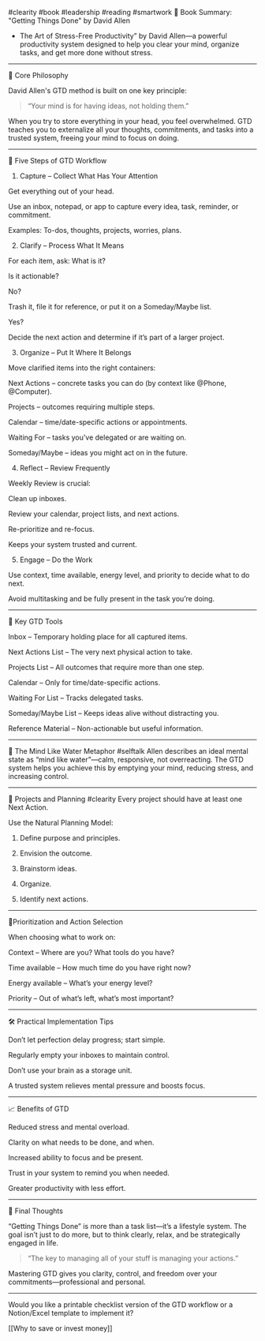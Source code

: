 #clearity #book #leadership #reading #smartwork
📘 Book Summary: "Getting Things Done" by David Allen
- The Art of Stress-Free Productivity” by David Allen—a powerful productivity system designed to help you clear your mind, organize tasks, and get more done without stress.

---

🔑 Core Philosophy

David Allen's GTD method is built on one key principle:

> “Your mind is for having ideas, not holding them.”



When you try to store everything in your head, you feel overwhelmed. GTD teaches you to externalize all your thoughts, commitments, and tasks into a trusted system, freeing your mind to focus on doing.


---

🧱 Five Steps of GTD Workflow

1. Capture – Collect What Has Your Attention

Get everything out of your head.

Use an inbox, notepad, or app to capture every idea, task, reminder, or commitment.

Examples: To-dos, thoughts, projects, worries, plans.



2. Clarify – Process What It Means

For each item, ask: What is it?

Is it actionable?

No?

Trash it, file it for reference, or put it on a Someday/Maybe list.


Yes?

Decide the next action and determine if it’s part of a larger project.





3. Organize – Put It Where It Belongs

Move clarified items into the right containers:

Next Actions – concrete tasks you can do (by context like @Phone, @Computer).

Projects – outcomes requiring multiple steps.

Calendar – time/date-specific actions or appointments.

Waiting For – tasks you’ve delegated or are waiting on.

Someday/Maybe – ideas you might act on in the future.




4. Reflect – Review Frequently

Weekly Review is crucial:

Clean up inboxes.

Review your calendar, project lists, and next actions.

Re-prioritize and re-focus.


Keeps your system trusted and current.



5. Engage – Do the Work

Use context, time available, energy level, and priority to decide what to do next.

Avoid multitasking and be fully present in the task you’re doing.





---

📂 Key GTD Tools

Inbox – Temporary holding place for all captured items.

Next Actions List – The very next physical action to take.

Projects List – All outcomes that require more than one step.

Calendar – Only for time/date-specific actions.

Waiting For List – Tracks delegated tasks.

Someday/Maybe List – Keeps ideas alive without distracting you.

Reference Material – Non-actionable but useful information.



---

🧠 The Mind Like Water Metaphor
#selftalk 
Allen describes an ideal mental state as “mind like water”—calm, responsive, not overreacting. The GTD system helps you achieve this by emptying your mind, reducing stress, and increasing control.


---

🧩 Projects and Planning
#clearity 
Every project should have at least one Next Action.

Use the Natural Planning Model:

1. Define purpose and principles.


2. Envision the outcome.


3. Brainstorm ideas.


4. Organize.


5. Identify next actions.





---

🚦Prioritization and Action Selection

When choosing what to work on:

Context – Where are you? What tools do you have?

Time available – How much time do you have right now?

Energy available – What’s your energy level?

Priority – Out of what’s left, what’s most important?



---

🛠 Practical Implementation Tips

Don’t let perfection delay progress; start simple.

Regularly empty your inboxes to maintain control.

Don’t use your brain as a storage unit.

A trusted system relieves mental pressure and boosts focus.



---

📈 Benefits of GTD

Reduced stress and mental overload.

Clarity on what needs to be done, and when.

Increased ability to focus and be present.

Trust in your system to remind you when needed.

Greater productivity with less effort.



---

📌 Final Thoughts

“Getting Things Done” is more than a task list—it’s a lifestyle system. The goal isn’t just to do more, but to think clearly, relax, and be strategically engaged in life.

> “The key to managing all of your stuff is managing your actions.”



Mastering GTD gives you clarity, control, and freedom over your commitments—professional and personal.


---

Would you like a printable checklist version of the GTD workflow or a Notion/Excel template to implement it?

[[Why to save or invest money]]